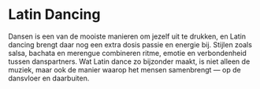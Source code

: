 # Latin Dancing

Dansen is een van de mooiste manieren om jezelf uit te drukken, en Latin dancing brengt daar nog een extra dosis passie en energie bij. Stijlen zoals salsa, bachata en merengue combineren ritme, emotie en verbondenheid tussen danspartners. Wat Latin dance zo bijzonder maakt, is niet alleen de muziek, maar ook de manier waarop het mensen samenbrengt — op de dansvloer en daarbuiten.
